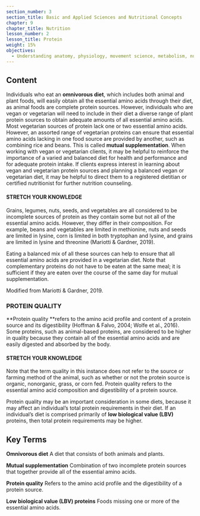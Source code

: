 ```yaml
---
section_number: 3
section_title: Basic and Applied Sciences and Nutritional Concepts
chapter: 9
chapter_title: Nutrition
lesson_number: 2
lesson_title: Protein
weight: 15%
objectives:
  - Understanding anatomy, physiology, movement science, metabolism, nutrition, and supplementation.
---
```


## Content
Individuals who eat an **omnivorous diet**, which includes both animal and plant foods, will easily obtain all the essential amino acids through their diet, as animal foods are complete protein sources. However, individuals who are vegan or vegetarian will need to include in their diet a diverse range of plant protein sources to obtain adequate amounts of all essential amino acids. Most vegetarian sources of protein lack one or two essential amino acids. However, an assorted range of vegetarian proteins can ensure that essential amino acids lacking in one food source are provided by another, such as combining rice and beans. This is called **mutual supplementation**. When working with vegan or vegetarian clients, it may be helpful to reinforce the importance of a varied and balanced diet for health and performance and for adequate protein intake. If clients express interest in learning about vegan and vegetarian protein sources and planning a balanced vegan or vegetarian diet, it may be helpful to direct them to a registered dietitian or certified nutritionist for further nutrition counseling.

#### STRETCH YOUR KNOWLEDGE

Grains, legumes, nuts, seeds, and vegetables are all considered to be incomplete sources of protein as they contain some but not all of the essential amino acids. However, they differ in their composition. For example, beans and vegetables are limited in methionine, nuts and seeds are limited in lysine, corn is limited in both tryptophan and lysine, and grains are limited in lysine and threonine (Mariotti & Gardner, 2019).

Eating a balanced mix of all these sources can help to ensure that all essential amino acids are provided in a vegetarian diet. Note that complementary proteins do not have to be eaten at the same meal; it is sufficient if they are eaten over the course of the same day for mutual supplementation.

Modified from Mariotti & Gardner, 2019.

### PROTEIN QUALITY

**Protein quality **refers to the amino acid profile and content of a protein source and its digestibility (Hoffman & Falvo, 2004; Wolfe et al., 2016). Some proteins, such as animal-based proteins, are considered to be higher in quality because they contain all of the essential amino acids and are easily digested and absorbed by the body.

#### STRETCH YOUR KNOWLEDGE

Note that the term quality in this instance does not refer to the source or farming method of the animal, such as whether or not the protein source is organic, nonorganic, grass, or corn fed. Protein quality refers to the essential amino acid composition and digestibility of a protein source.

Protein quality may be an important consideration in some diets, because it may affect an individual’s total protein requirements in their diet. If an individual’s diet is comprised primarily of **low biological value (LBV)** proteins, then total protein requirements may be higher.

## Key Terms

**Omnivorous diet**
A diet that consists of both animals and plants.

**Mutual supplementation**
Combination of two incomplete protein sources that together provide all of the essential amino acids.

**Protein quality**
Refers to the amino acid profile and the digestibility of a protein source.

**Low biological value (LBV) proteins**
Foods missing one or more of the essential amino acids.